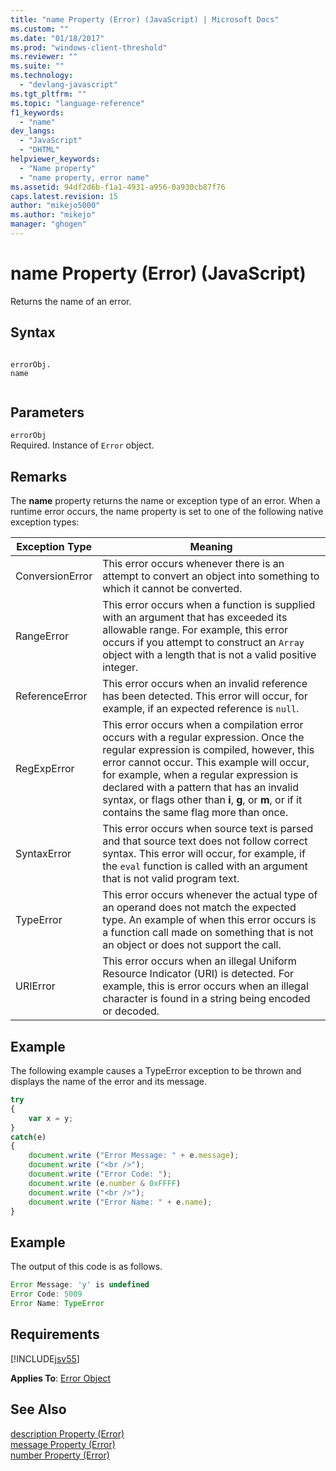 ```yaml
---
title: "name Property (Error) (JavaScript) | Microsoft Docs"
ms.custom: ""
ms.date: "01/18/2017"
ms.prod: "windows-client-threshold"
ms.reviewer: ""
ms.suite: ""
ms.technology: 
  - "devlang-javascript"
ms.tgt_pltfrm: ""
ms.topic: "language-reference"
f1_keywords: 
  - "name"
dev_langs: 
  - "JavaScript"
  - "DHTML"
helpviewer_keywords: 
  - "Name property"
  - "name property, error name"
ms.assetid: 94df2d6b-f1a1-4931-a956-0a930cb87f76
caps.latest.revision: 15
author: "mikejo5000"
ms.author: "mikejo"
manager: "ghogen"
---
```

# name Property (Error) (JavaScript)
Returns the name of an error.  
  
## Syntax  
  
```  
  
errorObj.  
name  
  
```  
  
## Parameters  
 `errorObj`  
 Required. Instance of `Error` object.  
  
## Remarks  
 The **name** property returns the name or exception type of an error. When a runtime error occurs, the name property is set to one of the following native exception types:  
  
|Exception Type|Meaning|  
|--------------------|-------------|  
|ConversionError|This error occurs whenever there is an attempt to convert an object into something to which it cannot be converted.|  
|RangeError|This error occurs when a function is supplied with an argument that has exceeded its allowable range. For example, this error occurs if you attempt to construct an `Array` object with a length that is not a valid positive integer.|  
|ReferenceError|This error occurs when an invalid reference has been detected. This error will occur, for example, if an expected reference is `null`.|  
|RegExpError|This error occurs when a compilation error occurs with a regular expression. Once the regular expression is compiled, however, this error cannot occur. This example will occur, for example, when a regular expression is declared with a pattern that has an invalid syntax, or flags other than **i**, **g**, or **m**, or if it contains the same flag more than once.|  
|SyntaxError|This error occurs when source text is parsed and that source text does not follow correct syntax. This error will occur, for example, if the `eval` function is called with an argument that is not valid program text.|  
|TypeError|This error occurs whenever the actual type of an operand does not match the expected type. An example of when this error occurs is a function call made on something that is not an object or does not support the call.|  
|URIError|This error occurs when an illegal Uniform Resource Indicator (URI) is detected. For example, this is error occurs when an illegal character is found in a string being encoded or decoded.|  
  
## Example  
 The following example causes a TypeError exception to be thrown and displays the name of the error and its message.  
  
```javascript  
try  
{  
    var x = y;  
}  
catch(e)  
{  
    document.write ("Error Message: " + e.message);  
    document.write ("<br />");  
    document.write ("Error Code: ");  
    document.write (e.number & 0xFFFF)  
    document.write ("<br />");  
    document.write ("Error Name: " + e.name);  
}  
```  
  
## Example  
 The output of this code is as follows.  
  
```javascript  
Error Message: 'y' is undefined  
Error Code: 5009  
Error Name: TypeError  
```  
  
## Requirements  
 [!INCLUDE[jsv55](../../javascript/reference/includes/jsv55-md.md)]  
  
 **Applies To**: [Error Object](../../javascript/reference/error-object-javascript.md)  
  
## See Also  
 [description Property (Error)](../../javascript/reference/description-property-error-javascript.md)   
 [message Property (Error)](../../javascript/reference/message-property-error-javascript.md)   
 [number Property (Error)](../../javascript/reference/number-property-error-javascript.md)